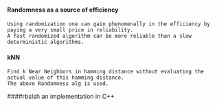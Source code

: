  
#### Randomness as a source of efficiency
    Using randomization one can gain phenomenally in the efficiency by paying a very small price in reliability.
    A fast randomized algorithm can be more reliable than a slow deterministic algorithms.
    
#### kNN
    Find k Near Neighbors in hamming distance without evaluating the actual value of this hamming distance.
    The above Randomness alg is used.

####rbslsh
    an implementation in C++    
